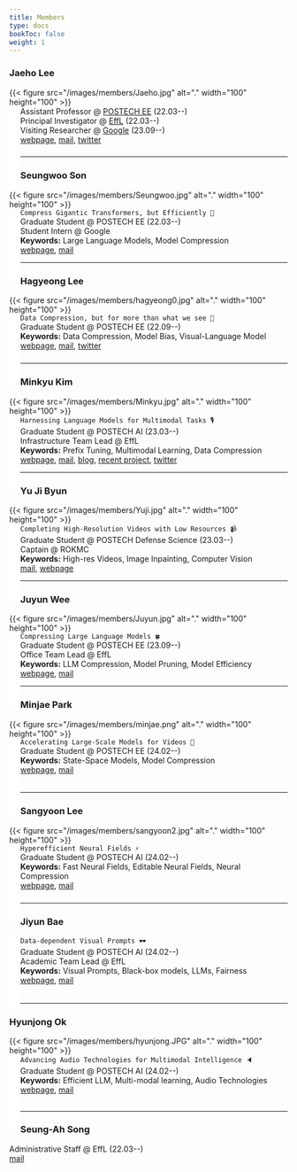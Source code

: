 ```yaml
---
title: Members 
type: docs
bookToc: false
weight: 1
---
```


<style>
	.updown {
    	border: 10px solid white;
        width: 0.1px;
        height: 120px;
    }
</style>



### **Jaeho Lee**
<div style="float: left">
    {{< figure src="/images/members/Jaeho.jpg" alt="." width="100" height="100" >}}  
</div>

<div style="float: left", class="updown">
</div>

Assistant Professor @ [POSTECH EE](https://ee.postech.ac.kr) (22.03--)  
Principal Investigator @ [EffL](https://effl.postech.ac.kr) (22.03--)  
Visiting Researcher @ [Google](https://research.google) (23.09--)  
[webpage](https://jaeho-lee.github.io), [mail](mailto:jaeho.lee@postech.ac.kr), [twitter](https://twitter.com/jaeho_lee_) 

### 
---

### **Seungwoo Son**
<div style="float: left">
    {{< figure src="/images/members/Seungwoo.jpg" alt="." width="100" height="100" >}}  
</div>  
<div style="float: left", class="updown">
</div>

`Compress Gigantic Transformers, but Efficiently 🤑`  
Graduate Student @ POSTECH EE (22.03--)  
Student Intern @ Google  
**Keywords:** Large Language Models, Model Compression  
[webpage](https://seungwoo-s.github.io/), [mail](mailto:swson@postech.ac.kr)


---

### **Hagyeong Lee**
<div style="float: left">
{{< figure src="/images/members/hagyeong0.jpg" alt="." width="100" height="100" >}}  
</div>  
<div style="float: left", class="updown">
</div>

`Data Compression, but for more than what we see 🔮`  
Graduate Student @ POSTECH EE (22.09--)  
**Keywords:** Data Compression, Model Bias, Visual-Language Model  
[webpage](https://hagyeonglee.github.io), [mail](mailto:hagyeonglee@postech.ac.kr), [twitter](https://twitter.com/ha_gyeong_lee)  
#####
---

### **Minkyu Kim**
<div style="float: left">
{{< figure src="/images/members/Minkyu.jpg" alt="." width="100" height="100" >}}
</div>  
<div style="float: left", class="updown">
</div>  

`Harnessing Language Models for Multimodal Tasks 🎙️`  
Graduate Student @ POSTECH AI (23.03--)  
Infrastructure Team Lead @ EffL  
**Keywords:** Prefix Tuning, Multimodal Learning, Data Compression  
[webpage](/docs/people/member/minkyu/), [mail](mailto:minkyu.kim@postech.ac.kr), [blog](https://minguinho-zeze.tistory.com), [recent project](https://prefixaac.github.io), [twitter](https://twitter.com/minguinho_zeze)  


---

### **Yu Ji Byun**
<div style="float: left">
{{< figure src="/images/members/Yuji.jpg" alt="." width="100" height="100" >}} 
</div>  
<div style="float: left", class="updown">
</div>  

`Completing High-Resolution Videos with Low Resources 📹`  
Graduate Student @ POSTECH Defense Science (23.03--)  
Captain @ ROKMC  
**Keywords:** High-res Videos, Image Inpainting, Computer Vision  
[mail](mailto:yujibyun@postech.ac.kr),  [webpage](/docs/people/member/yuji/)

---

### **Juyun Wee**
<div style="float: left">
{{< figure src="/images/members/Juyun.jpg" alt="." width="100" height="100" >}}  
</div>  
<div style="float: left", class="updown">
</div>  

`Compressing Large Language Models 🍀`  
Graduate Student @ POSTECH EE (23.09--)  
Office Team Lead @ EffL  
**Keywords:** LLM Compression, Model Pruning, Model Efficiency
[webpage](/docs/people/member/juyun/), [mail](mailto:jywee@postech.ac.kr)  


---

### **Minjae Park**
<div style="float: left">
{{< figure src="/images/members/minjae.png" alt="." width="100" height="100" >}} 
</div>  
<div style="float: left", class="updown">
</div>  

`Accelerating Large-Scale Models for Videos 🎥`  
Graduate Student @ POSTECH EE (24.02--)  
**Keywords:** State-Space Models, Model Compression  
[webpage](/docs/people/member/minjae/), [mail](mailto:minjae0047@postech.ac.kr)

######
---

### **Sangyoon Lee**
<div style="float: left">
{{< figure src="/images/members/sangyoon2.jpg" alt="." width="100" height="100" >}} 
</div>  
<div style="float: left", class="updown">
</div>  

`Hyperefficient Neural Fields ⚡️`  
Graduate Student @ POSTECH AI (24.02--)  
**Keywords:** Fast Neural Fields, Editable Neural Fields, Neural Compression  
[webpage](/docs/people/member/sangyoon/), [mail](mailto:sangyoon.lee@postech.ac.kr)

#####
---

### **Jiyun Bae**
<!-- <div style="float: left">
{{< figure src="/images/members/puss-in-boots-eyes.gif" alt="." width="100" height="100" >}} 
</div>   -->
<div style="float: left", class="updown">
</div>  

`Data-dependent Visual Prompts 🕶️`  
Graduate Student @ POSTECH AI (24.02--)  
Academic Team Lead @ EffL  
**Keywords:** Visual Prompts, Black-box models, LLMs, Fairness  
[webpage](/docs/people/member/jiyunbae/), [mail](mailto:jiyun.bae@postech.ac.kr)

######
---

### **Hyunjong Ok**
<div style="float: left">
{{< figure src="/images/members/hyunjong.JPG" alt="." width="100" height="100" >}} 
</div>  
<div style="float: left", class="updown">
</div>  

`Advancing Audio Technologies for Multimodal Intelligence 🔈`  
Graduate Student @ POSTECH AI (24.02--)  
**Keywords:** Efficient LLM, Multi-modal learning, Audio Technologies  
[webpage](/docs/people/member/hyunjong/), [mail](mailto:minjae0047@postech.ac.kr)

##
---
### **Seung-Ah Song**
Administrative Staff @ EffL (22.03--)  
[mail](mailto:tmddk@postech.ac.kr)
